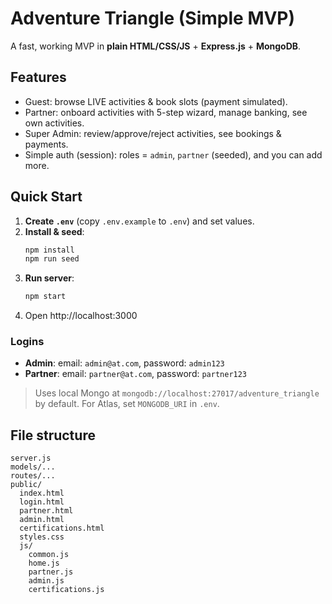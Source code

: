 # Adventure Triangle (Simple MVP)

A fast, working MVP in **plain HTML/CSS/JS** + **Express.js** + **MongoDB**.

## Features
- Guest: browse LIVE activities & book slots (payment simulated).
- Partner: onboard activities with 5-step wizard, manage banking, see own activities.
- Super Admin: review/approve/reject activities, see bookings & payments.
- Simple auth (session): roles = `admin`, `partner` (seeded), and you can add more.

## Quick Start
1. **Create `.env`** (copy `.env.example` to `.env`) and set values.
2. **Install & seed**:
   ```bash
   npm install
   npm run seed
   ```
3. **Run server**:
   ```bash
   npm start
   ```
4. Open http://localhost:3000

### Logins
- **Admin**: email: `admin@at.com`, password: `admin123`
- **Partner**: email: `partner@at.com`, password: `partner123`

> Uses local Mongo at `mongodb://localhost:27017/adventure_triangle` by default. For Atlas, set `MONGODB_URI` in `.env`.

## File structure
```
server.js
models/...
routes/...
public/
  index.html
  login.html
  partner.html
  admin.html
  certifications.html
  styles.css
  js/
    common.js
    home.js
    partner.js
    admin.js
    certifications.js
```

